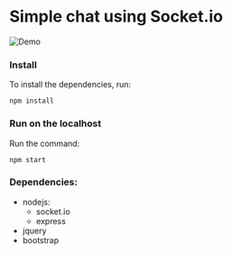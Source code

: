 # Simple chat using Socket.io

![Demo](/src/public/assets/demo-chat.png)

### Install
To install the dependencies, run:
 ~~~
npm install
 ~~~

### Run on the localhost
Run the command:
 ~~~
npm start
 ~~~

### Dependencies:
  - nodejs:
    - socket.io
    - express
  - jquery
  - bootstrap
